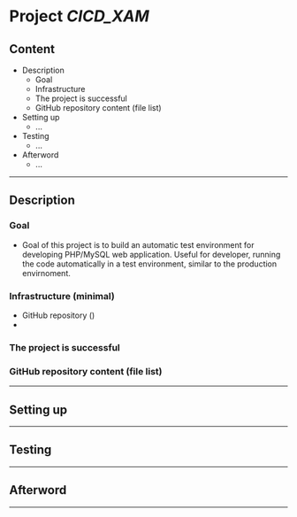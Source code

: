 # Project *CICD_XAM*

## Content
- Description
  - Goal
  - Infrastructure
  - The project is successful
  - GitHub repository content (file list)
- Setting up
  - ...
- Testing
  - ...
- Afterword
  - ...

---

## Description

### Goal
- Goal of this project is to build an automatic test environment for developing PHP/MySQL web application. Useful for developer, running the code automatically in a test environment, similar to the production envirnoment.

### Infrastructure (minimal)
- GitHub repository ()
- 

### The project is successful

### GitHub repository content (file list)

---

## Setting up

---

## Testing

---

## Afterword

---